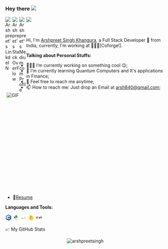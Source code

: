 ### Hey there <img src="https://media.giphy.com/media/hvRJCLFzcasrR4ia7z/giphy.gif" width="25px">


<a href="https://www.linkedin.com/in/arshpreet-singh-167771149/">
  <img align="left" alt="Arshpreet's LinkdeIN" width="22px" src="https://cdn.jsdelivr.net/npm/simple-icons@v3/icons/linkedin.svg" />
</a>

<a href="https://stackoverflow.com/users/1540739/arshpreet">
  <img align="left" alt="Arshpreet's StackOverFlow" width="22px" src="https://cdn.jsdelivr.net/npm/simple-icons@3.8.0/icons/stackoverflow.svg" />
</a>

<a href="https://medium.com/@arshpreetsingh/">
  <img align="left" alt="Arshpreet's Medium.com Profile" width="22px" src="https://cdn.jsdelivr.net/npm/simple-icons@3.8.0/icons/medium.svg" />
</a>


![](https://visitor-badge.glitch.me/badge?page_id=abhisheknaiidu.abhisheknaiidu)

<br />

Hi, I'm [Arshpreet Singh Khangura](https://arshpreetsingh.github.io/), a Full Stack Developer 🚀 from India, currently, I'm working   at 👨🏽‍💼[Coforge!].

  <img align="right" alt="GIF" src="https://github.com/abhisheknaiidu/abhisheknaiidu/blob/master/code.gif?raw=true" width="500" height="320" />

**Talking about Personal Stuffs:**

- 👨🏽‍💻 I’m currently working on something cool :wink:;
- 🌱 I’m currently learning Quantum Computers and It's applications in Finance;
- 💬 Feel free to reach me anytime;
- 📫 How to reach me: Just drop an Email at arsh840@gmail.com;
- 📝[Resume](https://github.com/arshpreetsingh/resume_latex_xetex/blob/master/cv.pdf)

**Languages and Tools:**  

<code><img height="20" src="https://raw.githubusercontent.com/github/explore/80688e429a7d4ef2fca1e82350fe8e3517d3494d/topics/cpp/cpp.png"></code>
<code><img height="20" src="https://raw.githubusercontent.com/github/explore/80688e429a7d4ef2fca1e82350fe8e3517d3494d/topics/python/python.png"></code>
<code><img height="20" src="https://raw.githubusercontent.com/github/explore/80688e429a7d4ef2fca1e82350fe8e3517d3494d/topics/mysql/mysql.png"></code>
<code><img height="20" src="https://raw.githubusercontent.com/github/explore/80688e429a7d4ef2fca1e82350fe8e3517d3494d/topics/firebase/firebase.png"></code>
<code><img height="20" src="https://raw.githubusercontent.com/github/explore/80688e429a7d4ef2fca1e82350fe8e3517d3494d/topics/git/git.png"></code>



<summary>📈 My GitHub Stats</summary>

<p align="center"> <img src="https://github-readme-stats.vercel.app/api?username=arshpreetsingh&show_icons=true&theme=gotham" alt="arshpreetsingh" />
